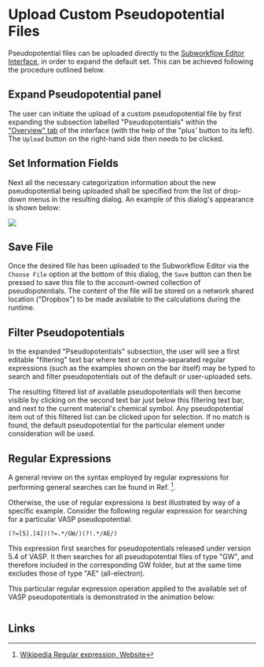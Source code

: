 # Upload Custom Pseudopotential Files

Pseudopotential files can be uploaded directly to the [Subworkflow Editor Interface](../../workflow-designer/subworkflow-editor/intro.md), in order to expand the default set. This can be achieved following the procedure outlined below.

## Expand Pseudopotential panel

The user can initiate the upload of a custom pseudopotential file by first expanding the subsection labelled "Pseudopotentials" within the ["Overview" tab](../../workflow-designer/subworkflow-editor/overview.md) of the interface (with the help of the "plus' button <i class="zmdi zmdi-plus zmdi-hc-border"></i> to its left). The `Upload` button  <i class="zmdi zmdi-upload zmdi-hc-border"></i> on the right-hand side then needs to be clicked. 

## Set Information Fields

Next all the necessary categorization information about the new pseudopotential being uploaded shall be specified from the list of drop-down menus in the resulting dialog. An example of this dialog's appearance is shown below:

 <img src="/images/methods/methods/pp-upload.png"/>
 
## Save File
 
Once the desired file has been uploaded to the Subworkflow Editor via the `Choose File` option at the bottom of this dialog, the `Save` button can then be pressed to save this file to the account-owned collection of pseudopotentials. The content of the file will be stored on a network shared location ("Dropbox") to be made available to the calculations during the runtime.

## Filter Pseudopotentials

In the expanded "Pseudopotentials" subsection, the user will see a first editable "filtering" text bar where text or comma-separated regular expressions (such as the examples shown on the bar itself) may be typed to search and filter pseudopotentials out of the default or user-uploaded sets.

The resulting filtered list of available pseudopotentials will then become visible by clicking on the second text bar just below this filtering text bar, and next to the current material's chemical symbol. Any pseudopotential item out of this filtered list can be clicked upon for selection. If no match is found, the default pseudopotential for the particular element under consideration will be used.

## Regular Expressions

A general review on the syntax employed by regular expressions for performing general searches can be found in Ref. [^1].

Otherwise, the use of regular expressions is best illustrated by way of a specific example. Consider the following regular expression for searching for a particular VASP pseudopotential:

```regexp
(?=[5].[4])(?=.*/GW/)(?!.*/AE/)
```

This expression first searches for pseudopotentials released under version 5.4 of VASP. It then searches for all pseudopotential files of type "GW", and therefore included in the corresponding GW folder, but at the same time excludes those of type "AE" (all-electron). 

This particular regular expression operation applied to the available set of VASP pseudopotentials is demonstrated in the animation below:

<img data-gifffer="/images/methods/regular-expression.gif" />
 
## Links

[^1]: [Wikipedia Regular expression, Website](https://en.wikipedia.org/wiki/Regular_expression)
